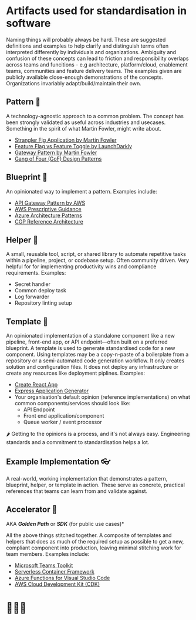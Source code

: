 # Artifacts used for standardisation in software

Naming things will probably always be hard. 
These are suggested definitions and examples to help clarify and distinguish terms often interpreted differently by individuals and organizations. 
Ambiguity and confusion of these concepts can lead to friction and responsibility overlaps across teams and funcitions - e.g architecture, platform/cloud, enablement teams, communities and feature delivery teams.
The examples given are publicly available close-enough demonstrations of the concepts. Organizations invariably adapt/build/maintain their own.

## Pattern 🧩
A technology-agnostic approach to a common problem. The concept has been strongly validated as useful across industries and usecases. Something in the spirit of what Martin Fowler, might write about.
- [Strangler Fig Application by Martin Fowler](https://martinfowler.com/bliki/StranglerFigApplication.html)
- [Feature Flag vs Feature Toggle by LaunchDarkly](https://launchdarkly.com/blog/is-it-a-feature-flag-or-a-feature-toggle/)
- [Gateway Pattern by Martin Fowler](https://martinfowler.com/articles/gateway-pattern.html)
- [Gang of Four (GoF) Design Patterns](https://www.digitalocean.com/community/tutorials/gangs-of-four-gof-design-patterns)

## Blueprint 📐
An opinionated way to implement a pattern. Examples include:
- [API Gateway Pattern by AWS](https://docs.aws.amazon.com/prescriptive-guidance/latest/modernization-integrating-microservices/api-gateway-pattern.html)
- [AWS Prescriptive Guidance](https://docs.aws.amazon.com/prescriptive-guidance/latest/cloud-design-patterns/introduction.html)
- [Azure Architecture Patterns](https://learn.microsoft.com/en-us/azure/architecture/patterns/)
- [CGP Reference Architecture](https://cloud.google.com/architecture)

## Helper 🔧
A small, reusable tool, script, or shared library to automate repetitive tasks within a pipeline, project, or codebase setup. Often community driven. Very helpful for for implementing productivity wins and compliance requirements. Examples:
- Secret handler
- Common deploy task
- Log forwarder
- Repository linting setup

## Template 📄
An opinionated implementation of a standalone component like a new pipeline, front-end app, or API endpoint—often built on a preferred blueprint. A template is used to generate standardised code for a new component. Using templates may be a copy-n-paste of a boilerplate from a repository or a semi-automated code generation workflow.
It only creates solution and configuration files. It does not deploy any infrastructure or create any resources like deployment piplines.
Examples:
- [Create React App](https://create-react-app.dev/)
- [Express Application Generator](https://expressjs.com/en/starter/generator.html)
- Your organisation's default opinion (reference implementations) on what common components/services should look like:
    - API Endpoint
    - Front end application/component
    - Queue worker / event processor

🌶️ Getting to the opinions is a process, and it's not always easy. Engineering standards and a commitment to standardisation helps a lot.

## Example Implementation 👓
A real-world, working implementation that demonstrates a pattern, blueprint, helper, or template in action. These serve as concrete, practical references that teams can learn from and validate against. 

## Accelerator 🤖
AKA ___Golden Path___ or ___SDK___ (for public use cases)*

All the above things stitched together. A composite of templates and helpers that does as much of the required setup as possible to get a new, compliant component into production, leaving minimal stitching work for team members.
Examples include:

- [Microsoft Teams Toolkit](https://learn.microsoft.com/en-us/microsoftteams/platform/toolkit/teams-toolkit-fundamentals)
- [Serverless Container Framework](https://www.serverless.com/blog/introducing-serverless-container-framework)
- [Azure Functions for Visual Studio Code](https://marketplace.visualstudio.com/items?itemName=ms-azuretools.vscode-azurefunctions)
- [AWS Cloud Development Kit (CDK)](https://aws.amazon.com/cdk/)


# 🧑‍💻🧶